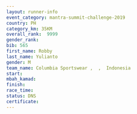 ```yaml
---
layout: runner-info 
event_category: mantra-summit-challenge-2019 
country: PH
category_km: 35KM 
overall_rank:  9999
gender_rank: 
bib: 565
first_name: Robby
last_name: Yulianto
gender: M
team_name: Columbia Sportswear ,  ,  Indonesia
start: 
mbah_kamad: 
finish: 
race_time: 
status: DNS
certificate: 
---
```

